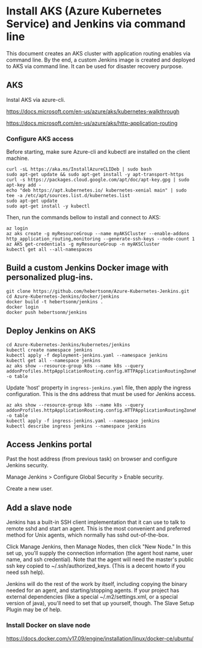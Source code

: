 # Install AKS (Azure Kubernetes Service) and Jenkins via command line

This document creates an AKS cluster with application routing enables via command line. By the end, a custom Jenkins image is created and deployed to AKS via command line. It can be used for disaster recovery purpose.

## AKS

Instal AKS via azure-cli.

https://docs.microsoft.com/en-us/azure/aks/kubernetes-walkthrough

https://docs.microsoft.com/en-us/azure/aks/http-application-routing

### Configure AKS access

Before starting, make sure Azure-cli and kubectl are installed on the client machine.

```
curl -sL https://aka.ms/InstallAzureCLIDeb | sudo bash
sudo apt-get update && sudo apt-get install -y apt-transport-https
curl -s https://packages.cloud.google.com/apt/doc/apt-key.gpg | sudo apt-key add -
echo "deb https://apt.kubernetes.io/ kubernetes-xenial main" | sudo tee -a /etc/apt/sources.list.d/kubernetes.list
sudo apt-get update
sudo apt-get install -y kubectl
```

Then, run the commands bellow to install and connect to AKS:
```
az login
az aks create -g myResourceGroup --name myAKSCluster --enable-addons http_application_routing,monitoring --generate-ssh-keys --node-count 1
az AKS get-credentials -g myResourceGroup -n myAKSCluster
kubectl get all --all-namespaces
```

## Build a custom Jenkins Docker image with personalized plug-ins.

```
git clone https://github.com/hebertsonm/Azure-Kubernetes-Jenkins.git
cd Azure-Kubernetes-Jenkins/docker/jenkins
docker build -t hebertsonm/jenkins .
docker login
docker push hebertsonm/jenkins
```

## Deploy Jenkins on AKS

```
cd Azure-Kubernetes-Jenkins/kubernetes/jenkins
kubectl create namespace jenkins
kubectl apply -f deployment-jenkins.yaml --namespace jenkins
kubectl get all --namespace jenkins
az aks show --resource-group k8s --name k8s --query addonProfiles.httpApplicationRouting.config.HTTPApplicationRoutingZoneName -o table
```

Update 'host' property in `ingress-jenkins.yaml` file, then apply the ingress configuration. This is the dns address that must be used for Jenkins access.

``` 
az aks show --resource-group k8s --name k8s --query addonProfiles.httpApplicationRouting.config.HTTPApplicationRoutingZoneName -o table
kubectl apply -f ingress-jenkins.yaml --namespace jenkins
kubectl describe ingress jenkins --namespace jenkins
```

## Access Jenkins portal

Past the host address (from previous task) on browser and configure Jenkins security.

Manage Jenkins > Configure Global Security > Enable security.

Create a new user.

## Add a slave node

Jenkins has a built-in SSH client implementation that it can use to talk to remote sshd and start an agent. This is the most convenient and preferred method for Unix agents, which normally has sshd out-of-the-box.

Click Manage Jenkins, then Manage Nodes, then click "New Node." In this set up, you'll supply the connection information (the agent host name, user name, and ssh credential). Note that the agent will need the master's public ssh key copied to ~/.ssh/authorized_keys. (This is a decent howto if you need ssh help).

Jenkins will do the rest of the work by itself, including copying the binary needed for an agent, and starting/stopping agents. If your project has external dependencies (like a special ~/.m2/settings.xml, or a special version of java), you'll need to set that up yourself, though.  The Slave Setup Plugin may be of help.

### Install Docker on slave node

https://docs.docker.com/v17.09/engine/installation/linux/docker-ce/ubuntu/
